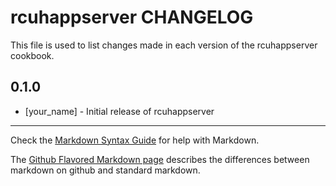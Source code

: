 rcuhappserver CHANGELOG
=======================

This file is used to list changes made in each version of the rcuhappserver cookbook.

0.1.0
-----
- [your_name] - Initial release of rcuhappserver

- - -
Check the [Markdown Syntax Guide](http://daringfireball.net/projects/markdown/syntax) for help with Markdown.

The [Github Flavored Markdown page](http://github.github.com/github-flavored-markdown/) describes the differences between markdown on github and standard markdown.
